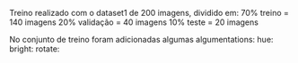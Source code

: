 Treino realizado com o dataset1 de 200 imagens, dividido em: 
70% treino = 140 imagens
20% validação = 40 imagens 
10% teste = 20 imagens

No conjunto de treino foram adicionadas algumas algumentations:
hue:
bright:
rotate:

